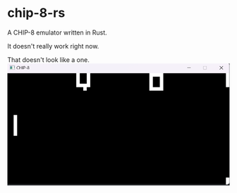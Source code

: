 # chip-8-rs

A CHIP-8 emulator written in Rust.

It doesn't really work right now.

That doesn't look like a one.
![Thats not right](/img/thats-not-a-one.png)